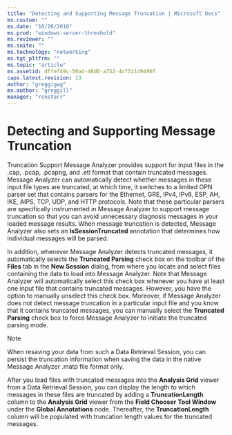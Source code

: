```yaml
---
title: "Detecting and Supporting Message Truncation | Microsoft Docs"
ms.custom: ""
ms.date: "10/26/2016"
ms.prod: "windows-server-threshold"
ms.reviewer: ""
ms.suite: ""
ms.technology: "networking"
ms.tgt_pltfrm: ""
ms.topic: "article"
ms.assetid: dffef49c-50ad-46d6-a752-4cf511d9496f
caps.latest.revision: 13
author: "greggigwg"
ms.author: "greggill"
manager: "ronstarr"
---
```


# Detecting and Supporting Message Truncation

Truncation Support  Message Analyzer provides support for input files in the .cap, .pcap, .pcapng, and .etl format that contain truncated messages. Message Analyzer can automatically detect whether messages in these input file types are truncated, at which time, it switches to a limited OPN parser set that contains parsers for the Ethernet, GRE, IPv4, IPv6, ESP, AH, IKE, AIPS, TCP, UDP, and HTTP protocols. Note that these particular parsers are specifically instrumented in Message Analyzer to support message truncation so that you can avoid unnecessary diagnosis messages in your loaded message results. When message truncation is detected, Message Analyzer also sets an **IsSessionTruncated** annotation that determines how individual messages will be parsed.  
  
 In addition, whenever Message Analyzer detects truncated messages, it automatically selects the **Truncated Parsing** check box on the toolbar of the **Files** tab in the **New Session** dialog, from where you locate and select files containing the data to load into Message Analyzer. Note that Message Analyzer will automatically select this check box whenever you have at least one input file that contains truncated messages. However, you have the option to manually unselect this check box. Moreover, if Message Analyzer does not detect message truncation in a particular input file and you know that it contains truncated messages, you can manually select the **Truncated Parsing** check box to force Message Analyzer to initiate the truncated parsing mode.  
  
> [!NOTE]
>  When resaving your data from such a Data Retrieval Session, you can persist the truncation information when saving the data in the native Message Analyzer .matp file format only.  
  
 After you load files with truncated messages into the **Analysis Grid** viewer from a Data Retrieval Session, you can display the length to which messages in these files are truncated by adding a **TruncationLength** column to the **Analysis Grid** viewer from the **Field Chooser** **Tool Window** under the **Global Annotations** node. Thereafter, the **TruncationLength** column will be populated with truncation length values for the truncated messages.